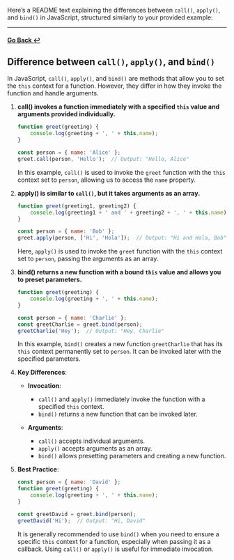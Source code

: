 Here’s a README text explaining the differences between `call()`, `apply()`, and `bind()` in JavaScript, structured similarly to your provided example:

---

#### [Go Back ↩](../README.md)

## Difference between `call()`, `apply()`, and `bind()`

In JavaScript, `call()`, `apply()`, and `bind()` are methods that allow you to set the `this` context for a function. However, they differ in how they invoke the function and handle arguments.

1. **call() invokes a function immediately with a specified `this` value and arguments provided individually.**

    ```javascript
    function greet(greeting) {
        console.log(greeting + ', ' + this.name);
    }

    const person = { name: 'Alice' };
    greet.call(person, 'Hello');  // Output: "Hello, Alice"
    ```

    In this example, `call()` is used to invoke the `greet` function with the `this` context set to `person`, allowing us to access the `name` property.

2. **apply() is similar to `call()`, but it takes arguments as an array.**

    ```javascript
    function greet(greeting1, greeting2) {
        console.log(greeting1 + ' and ' + greeting2 + ', ' + this.name);
    }

    const person = { name: 'Bob' };
    greet.apply(person, ['Hi', 'Hola']);  // Output: "Hi and Hola, Bob"
    ```

    Here, `apply()` is used to invoke the `greet` function with the `this` context set to `person`, passing the arguments as an array.

3. **bind() returns a new function with a bound `this` value and allows you to preset parameters.**

    ```javascript
    function greet(greeting) {
        console.log(greeting + ', ' + this.name);
    }

    const person = { name: 'Charlie' };
    const greetCharlie = greet.bind(person);
    greetCharlie('Hey');  // Output: "Hey, Charlie"
    ```

    In this example, `bind()` creates a new function `greetCharlie` that has its `this` context permanently set to `person`. It can be invoked later with the specified parameters.

4. **Key Differences**:

    - **Invocation**: 
        - `call()` and `apply()` immediately invoke the function with a specified `this` context.
        - `bind()` returns a new function that can be invoked later.

    - **Arguments**:
        - `call()` accepts individual arguments.
        - `apply()` accepts arguments as an array.
        - `bind()` allows presetting parameters and creating a new function.

5. **Best Practice**:

    ```javascript
    const person = { name: 'David' };
    function greet(greeting) {
        console.log(greeting + ', ' + this.name);
    }

    const greetDavid = greet.bind(person);
    greetDavid('Hi');  // Output: "Hi, David"
    ```

    It is generally recommended to use `bind()` when you need to ensure a specific `this` context for a function, especially when passing it as a callback. Using `call()` or `apply()` is useful for immediate invocation.

